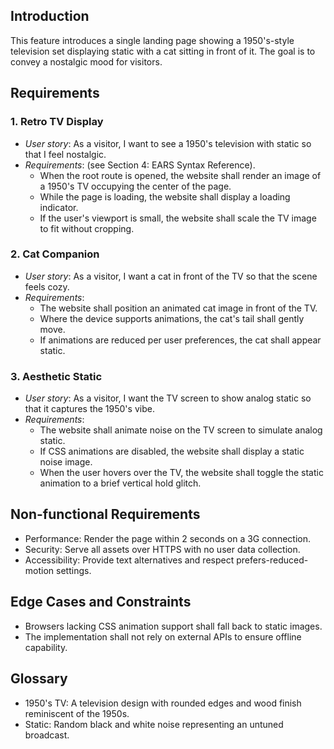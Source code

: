 ## Introduction
This feature introduces a single landing page showing a 1950's-style television set displaying static with a cat sitting in front of it. The goal is to convey a nostalgic mood for visitors.

## Requirements

### 1. **Retro TV Display**
- *User story*: As a visitor, I want to see a 1950's television with static so that I feel nostalgic.
- *Requirements*: (see Section 4: EARS Syntax Reference).
  - When the root route is opened, the website shall render an image of a 1950's TV occupying the center of the page.
  - While the page is loading, the website shall display a loading indicator.
  - If the user's viewport is small, the website shall scale the TV image to fit without cropping.

### 2. **Cat Companion**
- *User story*: As a visitor, I want a cat in front of the TV so that the scene feels cozy.
- *Requirements*:
  - The website shall position an animated cat image in front of the TV.
  - Where the device supports animations, the cat's tail shall gently move.
  - If animations are reduced per user preferences, the cat shall appear static.

### 3. **Aesthetic Static**
- *User story*: As a visitor, I want the TV screen to show analog static so that it captures the 1950's vibe.
- *Requirements*:
  - The website shall animate noise on the TV screen to simulate analog static.
  - If CSS animations are disabled, the website shall display a static noise image.
  - When the user hovers over the TV, the website shall toggle the static animation to a brief vertical hold glitch.

## Non-functional Requirements
- Performance: Render the page within 2 seconds on a 3G connection.
- Security: Serve all assets over HTTPS with no user data collection.
- Accessibility: Provide text alternatives and respect prefers-reduced-motion settings.

## Edge Cases and Constraints
- Browsers lacking CSS animation support shall fall back to static images.
- The implementation shall not rely on external APIs to ensure offline capability.

## Glossary
- 1950's TV: A television design with rounded edges and wood finish reminiscent of the 1950s.
- Static: Random black and white noise representing an untuned broadcast.

